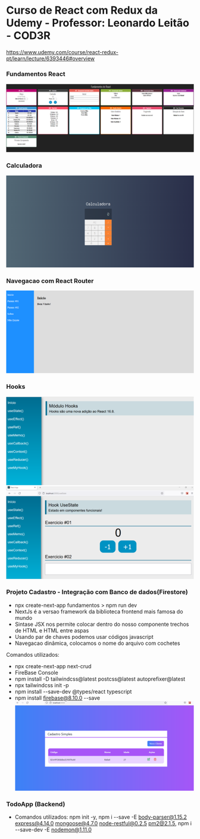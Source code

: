 # Curso de React com Redux da Udemy - Professor: Leonardo Leitão - COD3R
https://www.udemy.com/course/react-redux-pt/learn/lecture/6393446#overview

### Fundamentos React
![Alt text](https://github.com/silvarafaell/Curso_React_Redux/blob/main/fundamentos-react/images/Fundamentos_React.png?raw=true "Fundamentos React")

### Calculadora
![Alt text](https://github.com/silvarafaell/Curso_React_Redux/blob/main/calculadora/images/Calculadora.png?raw=true "Calculadora")

### Navegacao com React Router
![Alt text](https://raw.githubusercontent.com/silvarafaell/Curso_React_Redux/main/navegacao/images/navegacao.png?raw=true "Navegacao com React Router")

### Hooks
![Alt text](https://github.com/silvarafaell/Curso_React_Redux/blob/main/hooks/images/Inicio.png?raw=true "Hooks - Inicio")
![Alt text](https://github.com/silvarafaell/Curso_React_Redux/blob/main/hooks/images/UseState.png?raw=true "Hooks - UseState")

### Projeto Cadastro - Integração com Banco de dados(Firestore)
- npx create-next-app fundamentos > npm run dev 
- NextJs é a versao framework da biblioteca frontend mais famosa do mundo
- Sintase JSX nos permite colocar dentro do nosso componente trechos de HTML e HTML entre aspas
- Usando par de chaves podemos usar códigos javascript
- Navegacao dinâmica, colocamos o nome do arquivo com cochetes

 Comandos utilizados: 
- npx create-next-app next-crud
- FireBase Console
- npm install -D tailwindcss@latest postcss@latest autoprefixer@latest
- npx tailwindcss init -p
- npm install --save-dev @types/react typescript
- npm install firebase@8.10.0 --save
![Alt text](https://github.com/silvarafaell/Curso_React_Redux/blob/main/next-crud/images/home.png?raw=true "NextCrud - Home")

### TodoApp (Backend)
- Comandos utilizados: npm init -y, npm i --save -E body-parser@1.15.2 express@4.14.0 mongoose@4.7.0 node-restful@0.2.5 pm2@2.1.5, npm i --save-dev -E nodemon@1.11.0
